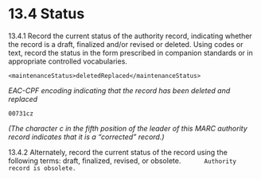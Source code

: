 # 13.4 Status

13.4.1 Record the current status of the authority record, indicating whether the record is a draft, finalized and/or revised or deleted. Using codes or text, record the status in the form prescribed in companion standards or in appropriate controlled vocabularies.

`<maintenanceStatus>deletedReplaced</maintenanceStatus>`

*EAC-CPF encoding indicating that the record has been deleted and replaced*

`00731cz`

*(The character c in the fifth position of the leader of this MARC authority record indicates that it is a “corrected” record.)*

13.4.2 Alternately, record the current status of the record using the following terms: draft, finalized, revised, or obsolete.
`      Authority record is obsolete.`
